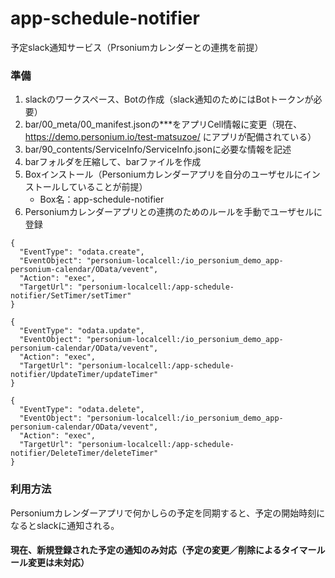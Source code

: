 # app-schedule-notifier
予定slack通知サービス（Prsoniumカレンダーとの連携を前提）
### 準備
1. slackのワークスペース、Botの作成（slack通知のためにはBotトークンが必要）
1. bar/00_meta/00_manifest.jsonの***をアプリCell情報に変更（現在、https://demo.personium.io/test-matsuzoe/ にアプリが配備されている）
1. bar/90_contents/ServiceInfo/ServiceInfo.jsonに必要な情報を記述
1. barフォルダを圧縮して、barファイルを作成
1. Boxインストール（Personiumカレンダーアプリを自分のユーザセルにインストールしていることが前提）
    * Box名：app-schedule-notifier
1. Personiumカレンダーアプリとの連携のためのルールを手動でユーザセルに登録
```
{
  "EventType": "odata.create",
  "EventObject": "personium-localcell:/io_personium_demo_app-personium-calendar/OData/vevent",
  "Action": "exec",
  "TargetUrl": "personium-localcell:/app-schedule-notifier/SetTimer/setTimer"
}

{
  "EventType": "odata.update",
  "EventObject": "personium-localcell:/io_personium_demo_app-personium-calendar/OData/vevent",
  "Action": "exec",
  "TargetUrl": "personium-localcell:/app-schedule-notifier/UpdateTimer/updateTimer"
}

{
  "EventType": "odata.delete",
  "EventObject": "personium-localcell:/io_personium_demo_app-personium-calendar/OData/vevent",
  "Action": "exec",
  "TargetUrl": "personium-localcell:/app-schedule-notifier/DeleteTimer/deleteTimer"
}

```

### 利用方法
Personiumカレンダーアプリで何かしらの予定を同期すると、予定の開始時刻になるとslackに通知される。
#### 現在、新規登録された予定の通知のみ対応（予定の変更／削除によるタイマールール変更は未対応）

